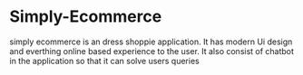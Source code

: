 # Simply-Ecommerce
simply ecommerce is an dress shoppie application. It has modern Ui design and everthing online based experience to the user. It also consist of chatbot in the application so that it can solve users queries
